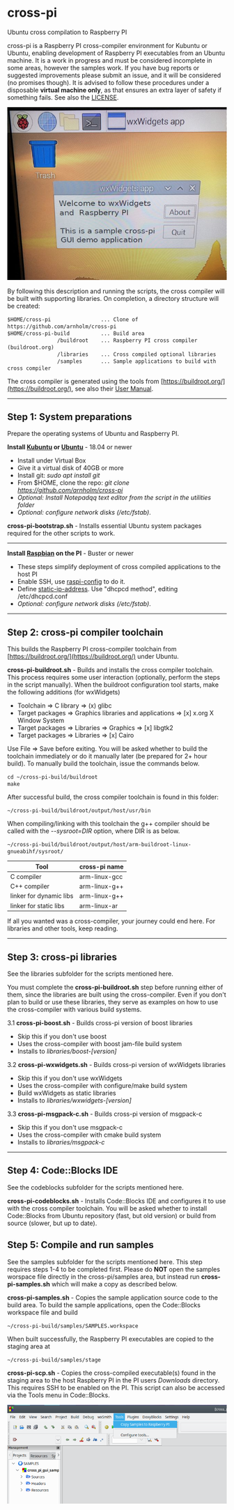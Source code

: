# cross-pi
Ubuntu cross compilation to Raspberry PI

cross-pi is a Raspberry PI cross-compiler environment for Kubuntu or Ubuntu, enabling  development of Raspberry PI executables from an Ubuntu machine.  It is a work in progress and must be considered incomplete in some areas, however the samples work.  If you have bug reports or suggested improvements please submit an issue, and it will be considered (no promises though). It is advised to follow these procedures under a disposable **virtual machine only**, as that ensures an extra layer of safety if something fails. See also the [LICENSE](LICENSE).

![](samples/cross_pi_gui_sample/sample_gui.jpg)

By following this description and running the scripts, the cross compiler will be built with supporting libraries. On completion, a directory structure will be created:

    $HOME/cross-pi                ... Clone of https://github.com/arnholm/cross-pi
    $HOME/cross-pi-build          ... Build area
                    /buildroot    ... Raspberry PI cross compiler (buildroot.org)
                    /libraries    ... Cross compiled optional libraries
                    /samples      ... Sample applications to build with cross compiler
						  
The cross compiler is generated using the tools from [https://buildroot.org/](https://buildroot.org/), see also their [User Manual](https://buildroot.org/downloads/manual/manual.html).
  
---

## Step 1: System preparations

Prepare the operating systems of Ubuntu and Raspberry PI.

**Install [Kubuntu](https://kubuntu.org/) or [Ubuntu](https://ubuntu.com/)** - 18.04 or newer
  * Install under Virtual Box 
  * Give it a virtual disk of 40GB or more
  * Install git: _sudo apt install git_
  * From $HOME, clone the repo: _git clone https://github.com/arnholm/cross-pi_ 
  * _Optional: Install Notepadqq text editor from the script in the utilities folder_
  * _Optional: configure network disks (/etc/fstab)_.

**cross-pi-bootstrap.sh** - Installs essential Ubuntu system packages required for the other scripts to work.

---
 
**Install [Raspbian](https://www.raspberrypi.org/downloads/raspbian/) on the PI** - Buster or newer
  * These steps simplify deployment of cross compiled applications to the host PI
  * Enable SSH, use [raspi-config](https://learn.adafruit.com/adafruits-raspberry-pi-lesson-2-first-time-configuration/overview) to do it.
  * Define  <a href="https://raspberrypi.stackexchange.com/questions/37920/how-do-i-set-up-networking-wifi-static-ip-address</a>">static-ip-address</a>. 
    Use "dhcpcd method", editing /etc/dhcpcd.conf
  * _Optional: configure network disks (/etc/fstab)_.

---

## Step 2: cross-pi compiler toolchain
This builds the Raspberry PI cross-compiler toolchain from [https://buildroot.org/](https://buildroot.org/) under Ubuntu. 

**cross-pi-buildroot.sh** - Builds and installs the cross compiler toolchain. This process requires some user interaction (optionally, perform the steps in the script manually). When the buildroot configuration tool starts, make the following additions (for wxWidgets)

* Toolchain  =>  C library  => (x)  glibc
* Target packages => Graphics libraries and applications => [x] x.org X Window System	
* Target packages => Libraries => Graphics => [x] libgtk2
* Target packages => Libraries => [x] Cairo

Use File => Save before exiting. You will be asked whether to build the toolchain immediately or do it manually later  (be prepared for 2+ hour build). To manually build the toolchain, issue the commands below. 

    cd ~/cross-pi-build/buildroot
    make
 
After successful build, the cross compiler toolchain is found in this folder:

    ~/cross-pi-build/buildroot/output/host/usr/bin
    
When compiling/linking with this toolchain the g++ compiler should be called with the _--sysroot=DIR_ option, where DIR is as below.
    
    ~/cross-pi-build/buildroot/output/host/arm-buildroot-linux-gnueabihf/sysroot/
    
	 
|Tool| cross-pi name|
|--|--|
|C compiler| arm-linux-gcc|
|C++ compiler| arm-linux-g++ |
| linker for dynamic libs | arm-linux-g++ |
| linker for static libs | arm-linux-ar |
 
If all you wanted was a cross-compiler, your journey could end here. For libraries and other tools, keep reading.

---
  
## Step 3: cross-pi libraries 

See the libraries subfolder for the scripts mentioned here. 

You must complete the **cross-pi-buildroot.sh** step before running either of them, since the libraries are built using the cross-compiler. Even if you don't plan to build or use these libraries, they serve as examples on how to use the cross-compiler with various build systems.

3.1 **cross-pi-boost.sh** - Builds cross-pi version of boost libraries
  * Skip this if you don't use boost
  * Uses the cross-compiler with boost jam-file build system
  * Installs to _libraries/boost-[version]_

3.2 **cross-pi-wxwidgets.sh** - Builds cross-pi version of wxWidgets libraries
  * Skip this if you don't use wxWidgets
  * Uses the cross-compiler with configure/make build system
  * Build wxWidgets as static libraries
  * Installs to _libraries/wxwidgets-[version]_

3.3 **cross-pi-msgpack-c.sh** - Builds cross-pi version of msgpack-c 
  * Skip this if you don't use msgpack-c
  * Uses the cross-compiler with cmake build system
  * Installs to _libraries/msgpack-c_

---

## Step 4: Code::Blocks IDE 

See the codeblocks subfolder for the scripts mentioned here.

**cross-pi-codeblocks.sh** - Installs Code::Blocks IDE and configures it to use with the cross compiler toolchain. You will be asked  whether to install Code::Blocks from Ubuntu repository (fast, but old version) or build from source (slower, but up to date).


## Step 5: Compile and run samples

See the samples subfolder for the scripts mentioned here. This step requires steps 1-4 to be completed first. Please do **NOT** open the samples worspace file directly in the cross-pi/samples area, but instead run **cross-pi-samples.sh** which will make a copy as described below.

**cross-pi-samples.sh** - Copies the sample application source code to the build area. To build the sample applications, open the Code::Blocks workspace file and build

    ~/cross-pi-build/samples/SAMPLES.workspace 
    
When built successfully, the Raspberry PI executables are copied to the staging area at

    ~/cross-pi-build/samples/stage
    
**cross-pi-scp.sh** - Copies the cross-compiled executable(s) found in the staging area to the host Raspberry PI in the PI users _Downloads_ directory. This requires SSH to be enabled on the PI. This script can also be accessed via the Tools menu in Code::Blocks.

![](samples/cross_pi_gui_sample/tools_menu.png)